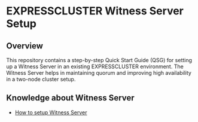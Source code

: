 # EXPRESSCLUSTER Witness Server Setup

## Overview
This repository contains a step-by-step Quick Start Guide (QSG) for setting up a Witness Server in an existing EXPRESSCLUSTER environment. The Witness Server helps in maintaining quorum and improving high availability in a two-node cluster setup.

## Knowledge about Witness Server

- [How to setup Witness Server](/https://github.com/EXPRESSCLUSTER/EXPRESSCLUSTER-WITNESS-SERVER/blob/Witness-ECX-patch-1/ECX-Witness-Windows.md)


